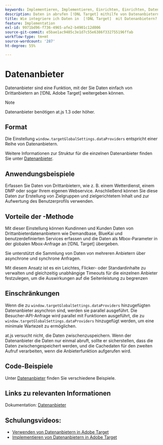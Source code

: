 ```yaml
---
keywords: Implementieren, Implementieren, Einrichten, Einrichten, Datenanbieter
description: Daten in abrufen [!DNL Target] mithilfe von Datenanbietern.
title: Wie integriere ich Daten in  [!DNL Target]  mit Datenanbietern?
feature: Implementation
exl-id: 9971bd96-f736-4965-afe2-b4901c12d006
source-git-commit: e5bae1ac9485c3e1d7c55e6386f332755196ffab
workflow-type: tm+mt
source-wordcount: '287'
ht-degree: 55%

---
```


# Datenanbieter

Datenanbieter sind eine Funktion, mit der Sie Daten einfach von Drittanbietern an [!DNL Adobe Target] weitergeben können.

>[!NOTE]
>
>Datenanbieter benötigen at.js 1.3 oder höher.

## Format

Die Einstellung `window.targetGlobalSettings.dataProviders` entspricht einer Reihe von Datenanbietern.

Weitere Informationen zur Struktur für die einzelnen Datenanbieter finden Sie unter [Datenanbieter](../../implement/client-side/atjs/atjs-functions/targetglobalsettings.md#data-providers).

## Anwendungsbeispiele

Erfassen Sie Daten von Drittanbietern, wie z. B. einem Wetterdienst, einem DMP oder sogar Ihrem eigenen Webservice. Anschließend können Sie diese Daten zur Erstellung von Zielgruppen und zielgerichtetem Inhalt und zur Aufwertung des Benutzerprofils verwenden.

## Vorteile der -Methode

Mit dieser Einstellung können Kundinnen und Kunden Daten von Drittanbieterdatenanbietern wie Demandbase, BlueKai und benutzerdefinierten Services erfassen und die Daten als Mbox-Parameter in der globalen Mbox-Anfrage an [!DNL Target] übergeben.

Sie unterstützt die Sammlung von Daten von mehreren Anbietern über asynchrone und synchrone Anfragen.

Mit diesem Ansatz ist es ein Leichtes, Flicker- oder Standardinhalte zu verwalten und gleichzeitig unabhängige Timeouts für die einzelnen Anbieter festzulegen, um die Auswirkungen auf die Seitenleistung zu begrenzen

## Einschränkungen

Wenn die zu `window.targetGlobalSettings.dataProviders` hinzugefügten Datenanbieter asynchron sind, werden sie parallel ausgeführt. Die Besucher-API-Anfrage wird parallel mit Funktionen ausgeführt, die zu `window.targetGlobalSettings.dataProviders` hinzugefügt werden, um eine minimale Wartezeit zu ermöglichen.

at.js versucht nicht, die Daten zwischenzuspeichern. Wenn der Datenanbieter die Daten nur einmal abruft, sollte er sicherstellen, dass die Daten zwischengespeichert werden, und die Cachedaten für den zweiten Aufruf verarbeiten, wenn die Anbieterfunktion aufgerufen wird.

## Code-Beispiele

Unter [Datenanbieter](../../implement/client-side/atjs/atjs-functions/targetglobalsettings.md#data-providers) finden Sie verschiedene Beispiele.

## Links zu relevanten Informationen

Dokumentation: [Datenanbieter](../../implement/client-side/atjs/atjs-functions/targetglobalsettings.md#data-providers)

## Schulungsvideos:

* [Verwenden von Datenanbietern in Adobe Target](https://experienceleague.adobe.com/docs/target-learn/tutorials/integrations/use-data-providers-to-integrate-third-party-data.html?lang=de)
* [Implementieren von Datenanbietern in Adobe Target](https://experienceleague.adobe.com/docs/target-learn/tutorials/integrations/implement-data-providers-to-integrate-third-party-data.html?lang=de)
